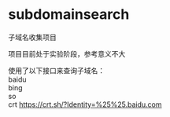 # subdomainsearch  
子域名收集项目  

  项目目前处于实验阶段，参考意义不大  
  
  使用了以下接口来查询子域名：  
  baidu  
  bing  
  so  
  crt https://crt.sh/?Identity=%25%25.baidu.com
